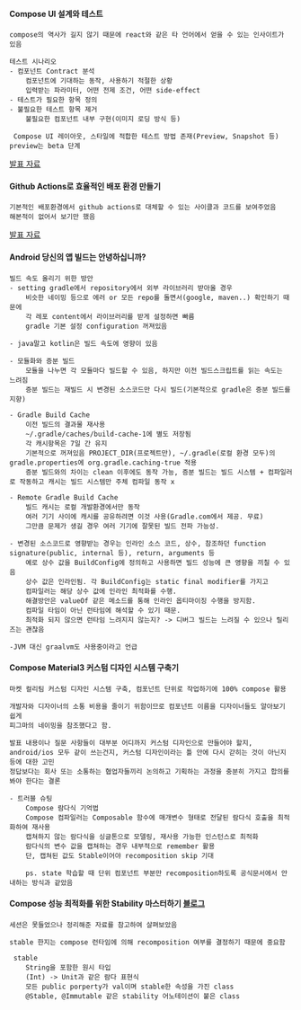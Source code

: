 #### Compose UI 설계와 테스트
	compose의 역사가 길지 않기 때문에 react와 같은 타 언어에서 얻을 수 있는 인사이트가 있음

	테스트 시나리오
	- 컴포넌트 Contract 분석
		컴포넌트에 기대하는 동작, 사용하기 적절한 상황
		입력받는 파라미터, 어떤 전제 조건, 어떤 side-effect
	- 테스트가 필요한 항목 정의
	- 불필요한 테스트 항목 제거
		불필요한 컴포넌트 내부 구현(이미지 로딩 방식 등)

	 Compose UI 레이아웃, 스타일에 적합한 테스트 방법 존재(Preview, Snapshot 등)
	preview는 beta 단계
[발표 자료](https://speakerdeck.com/wisemuji/droidknights-2024-compose-ui-keomponeonteu-seolgyewa-teseuteu?slide=18)

#### Github Actions로 효율적인 배포 환경 만들기
	기본적인 배포환경에서 github actions로 대체할 수 있는 사이클과 코드를 보여주었음
	해본적이 없어서 보기만 했음
[발표 자료](https://github.com/kts6056/droidknights-2024-github-actions)


#### Android 당신의 앱 빌드는 안녕하십니까?
	빌드 속도 올리기 위한 방안
	- setting gradle에서 repository에서 외부 라이브러리 받아올 경우
		비슷한 네이밍 등으로 에러 or 모든 repo를 돌면서(google, maven..) 확인하기 때문에
		각 레포 content에서 라이브러리를 받게 설정하면 빠름
		gradle 기본 설정 configuration 꺼져있음
		
	- java말고 kotlin은 빌드 속도에 영향이 있음
	
	- 모듈화와 증분 빌드
		모듈을 나누면 각 모듈마다 빌드할 수 있음, 하지만 이전 빌드스크립트를 읽는 속도는 느려짐
		증분 빌드는 재빌드 시 변경된 소스코드만 다시 빌드(기본적으로 gradle은 증분 빌드를 지향)
		
	- Gradle Build Cache
		이전 빌드의 결과물 재사용
		~/.gradle/caches/build-cache-1에 별도 저장됨
		각 캐시항목은 7일 간 유지
		기본적으로 꺼져있음 PROJECT_DIR(프로젝트만), ~/.gradle(로컬 환경 모두)의 gradle.properties에 org.gradle.caching-true 적용
		증분 빌드와의 차이는 clean 이후에도 동작 가능, 증분 빌드는 빌드 시스템 + 컴파일러로 작동하고 캐시는 빌드 시스템만 주체 컴파일 동작 x
	
	- Remote Gradle Build Cache
		빌드 캐시는 로컬 개발환경에서만 동작
		여러 기기 사이에 캐시를 공유하려면 이것 사용(Gradle.com에서 제공. 무료)
		그만큼 문제가 생길 경우 여러 기기에 잘못된 빌드 전파 가능성.
	
	- 변경된 소스코드로 영향받는 경우는 인라인 소스 코드, 상수, 참조하던 function signature(public, internal 등), return, arguments 등
		예로 상수 값을 BuildConfig에 정의하고 사용하면 빌드 성능에 큰 영향을 끼칠 수 있음
		상수 값은 인라인됨. 각 BuildConfig는 static final modifier를 가지고 
		컴파일러는 해당 상수 값에 인라인 최적화를 수행.
		해결방안은 valueOf 같은 메소드를 통해 인라인 옵티마이징 수행을 방지함.
		컴파일 타임이 아닌 런타임에 해석할 수 있기 때문. 
		최적화 되지 않으면 런타임 느려지지 않는지? -> 디버그 빌드는 느려질 수 있으나 릴리즈는 괜찮음
	
	-JVM 대신 graalvm도 사용중이라고 언급


#### Compose Material3 커스텀 디자인 시스템 구축기
	마켓 컬리팀 커스텀 디자인 시스템 구축, 컴포넌트 단위로 작업하기에 100% compose 활용
	
	개발자와 디자이너의 소통 비용을 줄이기 위함이므로 컴포넌트 이름을 디자이너들도 알아보기 쉽게 
	피그마의 네이밍을 참조했다고 함.
	
	발표 내용이나 질문 사항들이 대부분 어디까지 커스텀 디자인으로 만들어야 할지, android/ios 모두 같이 쓰는건지, 커스텀 디자인이라는 틀 안에 다시 갇히는 것이 아닌지 등에 대한 고민
	정답보다는 회사 또는 소통하는 협업자들끼리 논의하고 기획하는 과정을 충분히 가지고 합의를 봐야 한다는 결론
	
	- 트러블 슈팅
		Compose 람다식 기억법
		Compose 컴파일러는 Composable 함수에 매개변수 형태로 전달된 람다식 호출을 최적화하여 재사용
		캡쳐하지 않는 람다식을 싱글톤으로 모델링, 재사용 가능한 인스턴스로 최적화
		람다식의 변수 값을 캡쳐하는 경우 내부적으로 remember 활용
		단, 캡쳐된 값도 Stable이어야 recomposition skip 기대
	
		ps. state 학습할 때 단위 컴포넌트 부분만 recomposition하도록 공식문서에서 안내하는 방식과 같았음



#### Compose 성능 최적화를 위한 Stability 마스터하기 [블로그](https://velog.io/@skydoves/compose-stability)
	세션은 못들었으나 정리해준 자료를 참고하여 살펴보았음
	
	stable 한지는 compose 런타임에 의해 recomposition 여부를 결정하기 때문에 중요함
	
	 stable 
		String을 포함한 원시 타입
		(Int) -> Unit과 같은 람다 표현식
		모든 public porperty가 val이며 stable한 속성을 가진 class
		@Stable, @Immutable 같은 stability 어노테이션이 붙은 class
		
	
	